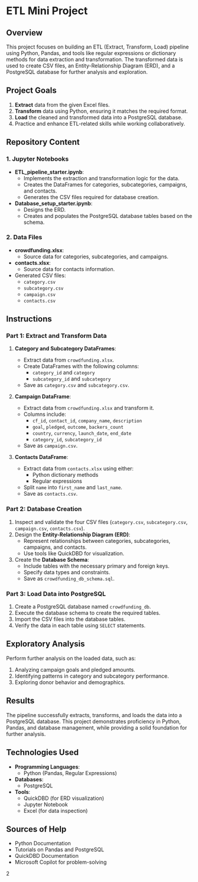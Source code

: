# ETL Mini Project

## Overview
This project focuses on building an ETL (Extract, Transform, Load) pipeline using Python, Pandas, and tools like regular expressions or dictionary methods for data extraction and transformation. The transformed data is used to create CSV files, an Entity-Relationship Diagram (ERD), and a PostgreSQL database for further analysis and exploration.

## Project Goals
1. **Extract** data from the given Excel files.
2. **Transform** data using Python, ensuring it matches the required format.
3. **Load** the cleaned and transformed data into a PostgreSQL database.
4. Practice and enhance ETL-related skills while working collaboratively.

## Repository Content

### 1. Jupyter Notebooks
* **ETL_pipeline_starter.ipynb**:
   * Implements the extraction and transformation logic for the data.
   * Creates the DataFrames for categories, subcategories, campaigns, and contacts.
   * Generates the CSV files required for database creation.
* **Database_setup_starter.ipynb**:
   * Designs the ERD.
   * Creates and populates the PostgreSQL database tables based on the schema.

### 2. Data Files
* **crowdfunding.xlsx**:
   * Source data for categories, subcategories, and campaigns.
* **contacts.xlsx**:
   * Source data for contacts information.
* Generated CSV files:
   * `category.csv`
   * `subcategory.csv`
   * `campaign.csv`
   * `contacts.csv`

## Instructions

### Part 1: Extract and Transform Data
1. **Category and Subcategory DataFrames**:
   * Extract data from `crowdfunding.xlsx`.
   * Create DataFrames with the following columns:
      * `category_id` and `category`
      * `subcategory_id` and `subcategory`
   * Save as `category.csv` and `subcategory.csv`.

2. **Campaign DataFrame**:
   * Extract data from `crowdfunding.xlsx` and transform it.
   * Columns include:
      * `cf_id`, `contact_id`, `company_name`, `description`
      * `goal`, `pledged`, `outcome`, `backers_count`
      * `country`, `currency`, `launch_date`, `end_date`
      * `category_id`, `subcategory_id`
   * Save as `campaign.csv`.

3. **Contacts DataFrame**:
   * Extract data from `contacts.xlsx` using either:
      * Python dictionary methods
      * Regular expressions
   * Split `name` into `first_name` and `last_name`.
   * Save as `contacts.csv`.

### Part 2: Database Creation
1. Inspect and validate the four CSV files (`category.csv`, `subcategory.csv`, `campaign.csv`, `contacts.csv`).
2. Design the **Entity-Relationship Diagram (ERD)**:
   * Represent relationships between categories, subcategories, campaigns, and contacts.
   * Use tools like QuickDBD for visualization.
3. Create the **Database Schema**:
   * Include tables with the necessary primary and foreign keys.
   * Specify data types and constraints.
   * Save as `crowdfunding_db_schema.sql`.

### Part 3: Load Data into PostgreSQL
1. Create a PostgreSQL database named `crowdfunding_db`.
2. Execute the database schema to create the required tables.
3. Import the CSV files into the database tables.
4. Verify the data in each table using `SELECT` statements.

## Exploratory Analysis
Perform further analysis on the loaded data, such as:
1. Analyzing campaign goals and pledged amounts.
2. Identifying patterns in category and subcategory performance.
3. Exploring donor behavior and demographics.

## Results
The pipeline successfully extracts, transforms, and loads the data into a PostgreSQL database. This project demonstrates proficiency in Python, Pandas, and database management, while providing a solid foundation for further analysis.

## Technologies Used
* **Programming Languages**:
   * Python (Pandas, Regular Expressions)
* **Databases**:
   * PostgreSQL
* **Tools**:
   * QuickDBD (for ERD visualization)
   * Jupyter Notebook
   * Excel (for data inspection)

## Sources of Help
* Python Documentation
* Tutorials on Pandas and PostgreSQL
* QuickDBD Documentation
* Microsoft Copilot for problem-solving

2
